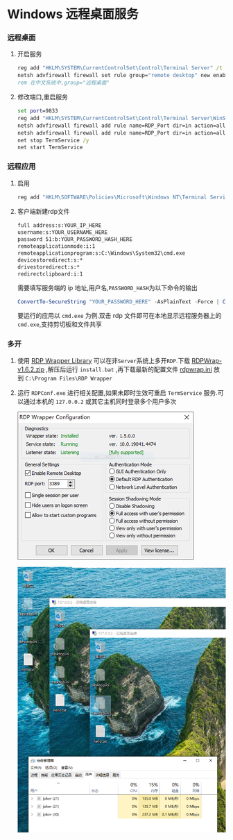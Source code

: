 # Windows 远程桌面服务
### 远程桌面
1. 开启服务
    ```cmd
    reg add "HKLM\SYSTEM\CurrentControlSet\Control\Terminal Server" /t REG_DWORD /f /v fDenyTSConnections /d 0
    netsh advfirewall firewall set rule group="remote desktop" new enable=yes
    rem 在中文系统中,group="远程桌面"
    ```
2. 修改端口,重启服务
    ```cmd
    set port=9833
    reg add "HKLM\SYSTEM\CurrentControlSet\Control\Terminal Server\WinStations\RDP-Tcp" /t REG_DWORD /f /v PortNumber /d %port%
    netsh advfirewall firewall add rule name=RDP_Port dir=in action=allow protocol=TCP localport=%port%
    netsh advfirewall firewall add rule name=RDP_Port dir=in action=allow protocol=UDP localport=%port%
    net stop TermService /y
    net start TermService
    ```
### 远程应用
1. 启用
    ```cmd
    reg add "HKLM\SOFTWARE\Policies\Microsoft\Windows NT\Terminal Services" /t REG_DWORD /f /v fAllowUnlistedRemotePrograms /d 1
    ```
2. 客户端新建rdp文件
    ```rdp
    full address:s:YOUR_IP_HERE
    username:s:YOUR_USERNAME_HERE
    password 51:b:YOUR_PASSWORD_HASH_HERE
    remoteapplicationmode:i:1
    remoteapplicationprogram:s:C:\Windows\System32\cmd.exe
    devicestoredirect:s:*
    drivestoredirect:s:*
    redirectclipboard:i:1
    ```
    需要填写服务端的 ip 地址,用户名,`PASSWORD_HASH`为以下命令的输出
    ```powershell
    ConvertTo-SecureString "YOUR_PASSWORD_HERE" -AsPlainText -Force | ConvertFrom-SecureString
    ```
    要运行的应用以 `cmd.exe` 为例.双击 rdp 文件即可在本地显示远程服务器上的`cmd.exe`,支持剪切板和文件共享
### 多开
1. 使用 [RDP Wrapper Library](https://github.com/stascorp/rdpwrap) 可以在非`Server`系统上多开`RDP`.下载 [RDPWrap-v1.6.2.zip](https://github.com/stascorp/rdpwrap/releases/download/v1.6.2/RDPWrap-v1.6.2.zip) ,解压后运行 `install.bat` ,再下载最新的配置文件 [rdpwrap.ini](https://github.com/sebaxakerhtc/rdpwrap.ini/blob/master/rdpwrap.ini) 放到 `C:\Program Files\RDP Wrapper`
2. 运行 `RDPConf.exe` 进行相关配置,如果未即时生效可重启 `TermService` 服务.可以通过本机的 `127.0.0.2` 或其它主机同时登录多个用户多次

    ![rdpconf](./rdpconf.png)

    ![127.0.0.2](./127.0.0.2.png)
